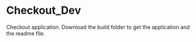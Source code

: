 # Checkout_Dev
Checkout application. 
Download the build folder to get the application and the readme file.
